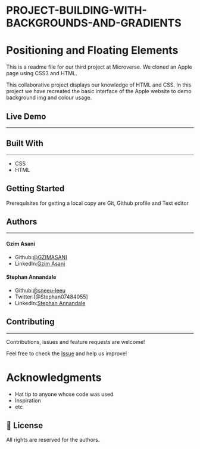 # PROJECT-BUILDING-WITH-BACKGROUNDS-AND-GRADIENTS
# Positioning and Floating Elements

This is a readme file for our third project at Microverse. We cloned an Apple page using CSS3 and HTML.

This collaborative project displays our knowledge of HTML and CSS. In this project we have recreated the basic interface of the Apple website to demo background img and colour usage.

## Live Demo
---

## Built With
---
* CSS
* HTML

## Getting Started

Prerequisites for getting a local copy are Git, Github profile and Text editor

## Authors
---
#### Gzim Asani
* Github:[@GZIMASANI](https://github.com/GzimAsani )
* LinkedIn:[Gzim Asani](https://www.linkedin.com/in/gzim-asani-83390a17a/ )


#### Stephan Annandale
* Github:[@sneeu-leeu](https://github.com/sneeu-leeu)
* Twitter:[@Stephan07484055]
* LinkedIn:[Stephan Annandale](https://www.linkedin.com/in/stephan-annandale-a4b4931a9/)

## Contributing
---
Contributions, issues and feature requests are welcome!

Feel free to check the [Issue]() and help us improve!

# Acknowledgments

- Hat tip to anyone whose code was used
- Inspiration
- etc

## 📝 License

All rights are reserved for the authors.